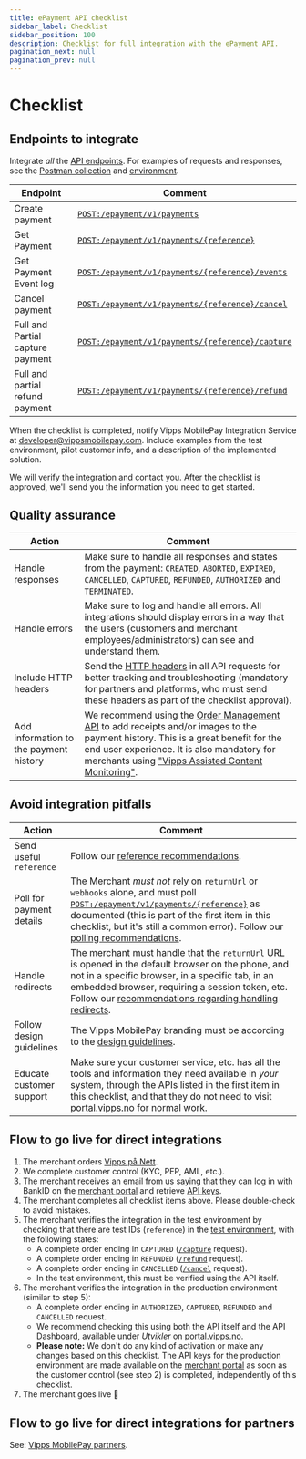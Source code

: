 ```yaml
---
title: ePayment API checklist
sidebar_label: Checklist
sidebar_position: 100
description: Checklist for full integration with the ePayment API.
pagination_next: null
pagination_prev: null
---
```


# Checklist

## Endpoints to integrate

Integrate _all_ the [API endpoints](https://developer.vippsmobilepay.com/api/epayment). For examples of requests and responses, see the [Postman collection](/tools/epayment-api-postman-collection.json) and [environment](https://developer.vippsmobilepay.com/internal-tools/global-postman-environment.json).

| Endpoint | Comment |
|----------|---------|
|     Create payment| [`POST:/epayment/v1/payments`](https://developer.vippsmobilepay.com/api/epayment#tag/CreatePayments/operation/createPayment) |
|     Get Payment| [`POST:/epayment/v1/payments/{reference}`](https://developer.vippsmobilepay.com/api/epayment#tag/QueryPayments/operation/getPayment)|
|     Get Payment Event log| [`POST:/epayment/v1/payments/{reference}/events`](https://developer.vippsmobilepay.com/api/epayment#tag/QueryPayments/operation/getPaymentEventLog)|
|     Cancel payment| [`POST:/epayment/v1/payments/{reference}/cancel`](https://developer.vippsmobilepay.com/api/epayment#tag/AdjustPayments/operation/cancelPayment)|
|     Full and Partial capture payment| [`POST:/epayment/v1/payments/{reference}/capture`](https://developer.vippsmobilepay.com/api/epayment#tag/AdjustPayments/operation/capturePayment)|
|     Full and partial refund payment| [`POST:/epayment/v1/payments/{reference}/refund`](https://developer.vippsmobilepay.com/api/epayment#tag/AdjustPayments/operation/refundPayment)|

When the checklist is completed, notify Vipps MobilePay Integration Service
at [developer@vippsmobilepay.com](mailto:developer@vippsmobilepay.com).
Include examples from the test environment, pilot customer info, and a description of the implemented solution.

We will verify the integration and contact you.
After the checklist is approved, we'll send you the information you need to get started.

## Quality assurance

| Action | Comment |
|--------|---------|
|     Handle responses | Make sure to handle all responses and states from the payment: `CREATED`, `ABORTED`, `EXPIRED`, `CANCELLED`, `CAPTURED`, `REFUNDED`, `AUTHORIZED` and `TERMINATED`.|
|     Handle errors | Make sure to log and handle all errors. All integrations should display errors in a way that the users (customers and merchant employees/administrators) can see and understand them.|
|     Include HTTP headers | Send the [HTTP headers](https://developer.vippsmobilepay.com/docs/knowledge-base/http-headers) in all API requests for better tracking and troubleshooting (mandatory for partners and platforms, who must send these headers as part of the checklist approval). |
|     Add information to the payment history| We recommend using the [Order Management API](https://developer.vippsmobilepay.com/docs/APIs/order-management-api) to add receipts and/or images to the payment history. This is a great benefit for the end user experience. It is also mandatory for merchants using ["Vipps Assisted Content Monitoring"](https://developer.vippsmobilepay.com/docs/APIs/order-management-api/order-management-api-guide/#vipps-assisted-content-monitoring). |

## Avoid integration pitfalls

| Action | Comment   |
|--------|-----------|
|     Send useful `reference` | Follow our [reference recommendations](https://developer.vippsmobilepay.com/docs/knowledge-base/orderid). |
|     Poll for payment details | The Merchant _must not_ rely on `returnUrl` or `webhooks` alone, and must poll [`POST:/epayment/v1/payments/{reference}`](https://developer.vippsmobilepay.com/api/epayment#tag/QueryPayments/operation/getPayment) as documented (this is part of the first item in this checklist, but it's still a common error). Follow our [polling recommendations](https://developer.vippsmobilepay.com/docs/knowledge-base/polling-guidelines). |
|     Handle redirects| The merchant must handle that the `returnUrl` URL is opened in the default browser on the phone, and not in a specific browser, in a specific tab, in an embedded browser, requiring a session token, etc. Follow our [recommendations regarding handling redirects](https://developer.vippsmobilepay.com/docs/knowledge-base/redirects/).|
|     Follow design guidelines| The Vipps MobilePay branding must be according to the [design guidelines](https://developer.vippsmobilepay.com/docs/design-guidelines).|
|     Educate customer support| Make sure your customer service, etc. has all the tools and information they need available in _your_ system, through the APIs listed in the first item in this checklist, and that they do not need to visit [portal.vipps.no](https://portal.vipps.no) for normal work.|

## Flow to go live for direct integrations

1. The merchant orders
   [Vipps på Nett](https://www.vipps.no/produkter-og-tjenester/bedrift/ta-betalt-paa-nett/ta-betalt-paa-nett/).
2. We complete customer control (KYC, PEP, AML, etc.).
3. The merchant receives an email from us saying that they can log in with
   BankID on the
   [merchant portal](https://portal.vipps.no)
   and retrieve [API keys](https://developer.vippsmobilepay.com/docs/knowledge-base/api-keys/#getting-the-api-keys).
4. The merchant completes all checklist items above.
   Please double-check to avoid mistakes.
5. The merchant verifies the integration in the test environment by checking that
   there are test IDs (`reference`) in the
   [test environment](https://developer.vippsmobilepay.com/docs/test-environment),
   with the following states:
   * A complete order ending in `CAPTURED`
     ([`/capture`](https://developer.vippsmobilepay.com/api/epayment#tag/AdjustPayments/operation/capturePayment)
     request).
   * A complete order ending in `REFUNDED`
     ([`/refund`](https://developer.vippsmobilepay.com/api/epayment#tag/AdjustPayments/operation/refundPayment)
     request).
   * A complete order ending in `CANCELLED`
     ([`/cancel`](https://developer.vippsmobilepay.com/api/epayment#tag/AdjustPayments/operation/cancelPayment)
     request).
   * In the test environment, this must be verified using the API itself.
6. The merchant verifies the integration in the production environment (similar to step 5):
   * A complete order ending in `AUTHORIZED`, `CAPTURED`, `REFUNDED` and `CANCELLED`
      request.
   * We recommend checking this using both the API itself and the API Dashboard, available under _Utvikler_ on
      [portal.vipps.no](https://portal.vipps.no).  
   * **Please note:** We don't do any kind of activation or make any changes based on this checklist.
      The API keys for the production environment are made available on the
      [merchant portal](https://portal.vipps.no)
      as soon as the customer control (see step 2) is completed, independently of this checklist.
7. The merchant goes live 🎉

## Flow to go live for direct integrations for partners

See: [Vipps MobilePay partners](https://developer.vippsmobilepay.com/docs/partner/#finishing-the-integration-and-going-live).
